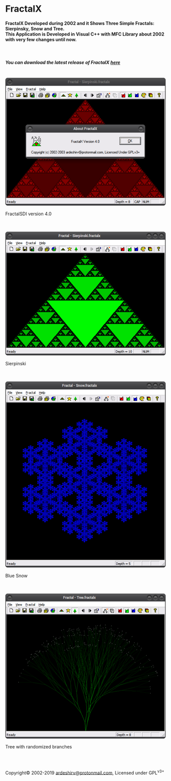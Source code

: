 # FractalX

<h4>FractalX Developed during 2002 and it Shows Three Simple Fractals: Sierpinsky, Snow and Tree.<br/>
This Application is Developed in Visual C++ with MFC Library about 2002 with very few changes until now.</h4>
<br/>
<h5>You can download the latest release of FractalX <a target="_blank" href="https://github.com/ArdeshirV/FractalX/releases">here</a></h5>
<br/>
<img alt="" src="https://raw.githubusercontent.com/ArdeshirV/FractalX/master/img/FractalSDIv4.png">
<p>FractalSDI version 4.0</p>
<br/><br/>
<img alt="" src="https://raw.githubusercontent.com/ArdeshirV/FractalX/master/img/Sierpinski.png">
<p>Sierpinski</p>
<br/><br/>
<img alt="" src="https://raw.githubusercontent.com/ArdeshirV/FractalX/master/img/Snow.png">
<p>Blue Snow</p>
<br/><br/>
<img alt="" src="https://raw.githubusercontent.com/ArdeshirV/FractalX/master/img/Tree.png">
<p>Tree with randomized branches</p>
<br/><br/>
<p>
  Copyright&copy; 2002-2019 <a href="mailto:ardeshirv@protonmail.com" alt="email">ardeshirv@protonmail.com</a>, Licensed under GPL<sup>v3+</sup>
<p/>
